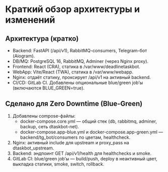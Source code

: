 # Краткий обзор архитектуры и изменений

## Архитектура (кратко)
- Backend: FastAPI (/api/v1), RabbitMQ-consumers, Telegram-бот (Aiogram).
- DB/MQ: PostgreSQL 16, RabbitMQ, Adminer (через Nginx proxy).
- Frontend: React (CRA), статика в /var/www/deadlinetaskbot.
- WebApp: Vite/React (TWA), статика в /var/www/webapp.
- Nginx: отдаёт статику, проксирует /api/v1 на активный backend.
- CI/CD: GitLab CI. Добавлены опциональные blue/green job’ы (включаются BLUE_GREEN=true).

## Сделано для Zero Downtime (Blue-Green)
1. Добавлены compose-файлы:
   - docker-compose.core.yml — общий стек (db, rabbitmq, adminer, backup, сеть dtaskbot-net).
   - docker-compose.app-blue.yml и docker-compose.app-green.yml — backend/tg_bot/consumers по цветам, healthcheck.
2. Nginx: активный include для upstream и proxy_pass на dtaskbot_upstream.
3. Backend: эндпоинт GET /api/v1/health для healthchecks и smoke.
4. GitLab CI: blue/green job’ы — build/push, deploy в неактивный цвет, выкладка статики, smoke, switch, rollback.
